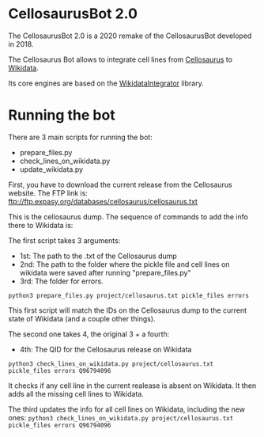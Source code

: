 # CellosaurusBot 2.0


The CellosaurusBot 2.0 is a 2020 remake of the CellosaurusBot developed in 2018. 

The Cellosaurus Bot allows to integrate cell lines from [Cellosaurus](https://web.expasy.org/cellosaurus/) to [Wikidata](https://www.wikidata.org/wiki/Wikidata:Main_Page).

Its core engines are based on the [WikidataIntegrator](https://github.com/SuLab/WikidataIntegrator) library.


# Running the bot 

There are 3 main scripts for running the bot: 
* prepare_files.py
* check_lines_on_wikidata.py
* update_wikidata.py


First, you have to download the current release from the Cellosaurus website. The FTP link is:
ftp://ftp.expasy.org/databases/cellosaurus/cellosaurus.txt


This is the cellosaurus dump. The sequence of commands to add the info there to Wikidata is: 

The first script takes 3 arguments: 
- 1st: The path to the .txt of the Cellosaurus dump
- 2nd: The path to the folder where the pickle file and cell lines on wikidata 
were saved after running "prepare_files.py"
- 3rd: The folder for errors.

`python3 prepare_files.py project/cellosaurus.txt pickle_files errors `

This first script will match the IDs on the Cellosaurus dump to the current state of Wikidata (and a couple other things).

The second one takes 4, the original 3 + a fourth: 
- 4th: The QID for the Cellosaurus release on Wikidata   

`python3 check_lines_on_wikidata.py project/cellosaurus.txt pickle_files errors Q96794096`

It checks if any cell line in the current realease is absent on Wikidata. It then adds all the missing cell lines to Wikidata. 



The third updates the info for all cell lines on Wikidata, including the new ones: 
`python3 check_lines_on_wikidata.py project/cellosaurus.txt pickle_files errors Q96794096`

